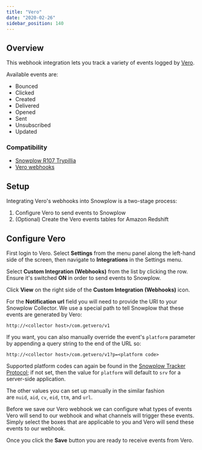 ```yaml
---
title: "Vero"
date: "2020-02-26"
sidebar_position: 140
---
```


## Overview

This webhook integration lets you track a variety of events logged by [Vero](https://www.getvero.com/).

Available events are:

- Bounced
- Clicked
- Created
- Delivered
- Opened
- Sent
- Unsubscribed
- Updated

### Compatibility

- [Snowplow R107 Trypillia](https://github.com/snowplow/snowplow/releases/tag/r107-trypillia)
- [Vero webhooks](https://help.getvero.com/articles/setting-up-veros-webhooks)

## Setup

Integrating Vero's webhooks into Snowplow is a two-stage process:

1. Configure Vero to send events to Snowplow
2. (Optional) Create the Vero events tables for Amazon Redshift

## [](https://github.com/snowplow/snowplow/wiki/Vero-webhook-setup#21-vero)Configure Vero

First login to Vero. Select **Settings** from the menu panel along the left-hand side of the screen, then navigate to **Integrations** in the Settings menu.

Select **Custom Integration (Webhooks)** from the list by clicking the row. Ensure it's switched **ON** in order to send events to Snowplow.

Click **View** on the right side of the **Custom Integration (Webhooks)** icon.

For the **Notification url** field you will need to provide the URI to your Snowplow Collector. We use a special path to tell Snowplow that these events are generated by Vero:

```markup
http://<collector host>/com.getvero/v1
```

If you want, you can also manually override the event's `platform` parameter by appending a query string to the end of the URL so:

```markup
http://<collector host>/com.getvero/v1?p=<platform code>
```

Supported platform codes can again be found in the [Snowplow Tracker Protocol](/docs/collecting-data/collecting-from-own-applications/snowplow-tracker-protocol/index.md); if not set, then the value for `platform` will default to `srv` for a server-side application.

The other values you can set up manually in the similar fashion are `nuid`, `aid`, `cv`, `eid`, `ttm`, and `url`.

Before we save our Vero webhook we can configure what types of events Vero will send to our webhook and what channels will trigger these events. Simply select the boxes that are applicable to you and Vero will send these events to our webhook.

Once you click the **Save** button you are ready to receive events from Vero.
